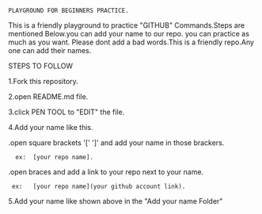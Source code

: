 `PLAYGROUND FOR BEGINNERS PRACTICE.`

This is a friendly playground to practice "GITHUB" Commands.Steps are mentioned Below.you can add your name to our repo. you can practice as much as you want. Please dont add 
a bad words.This is a friendly repo.Any one can add their names.


STEPS TO FOLLOW 

1.Fork this repository.

2.open README.md file.

3.click PEN TOOL to "EDIT" the file.

4.Add your name like this.

   .open square brackets '['  ']' and add your name in those brackers.
   
      ex:  [your repo name].
      
   .open braces and add a link to your repo next to your name.
   
     ex:   [your repo name](your github account link).
     
5.Add your name like shown above in the "Add your name Folder"     
